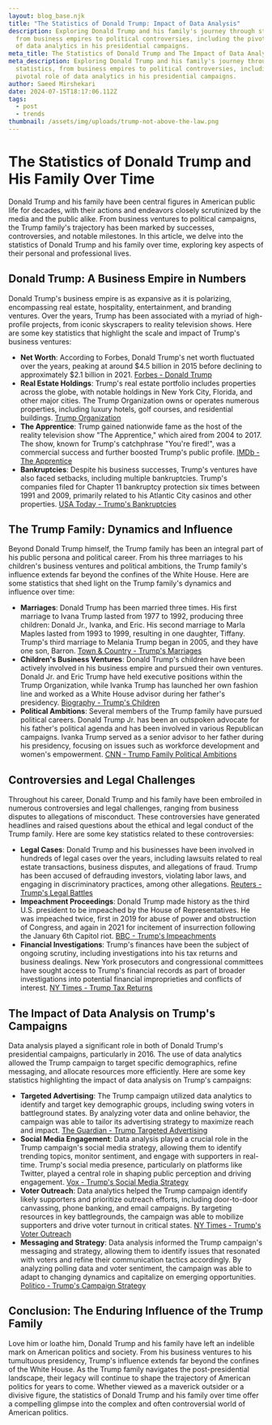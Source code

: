 ```yaml
---
layout: blog_base.njk
title: "The Statistics of Donald Trump: Impact of Data Analysis"
description: Exploring Donald Trump and his family's journey through statistics,
  from business empires to political controversies, including the pivotal role
  of data analytics in his presidential campaigns.
meta_title: The Statistics of Donald Trump and The Impact of Data Analysis on His Campaigns
meta_description: Exploring Donald Trump and his family's journey through
  statistics, from business empires to political controversies, including the
  pivotal role of data analytics in his presidential campaigns.
author: Saeed Mirshekari
date: 2024-07-15T18:17:06.112Z
tags:
  - post
  - trends
thumbnail: /assets/img/uploads/trump-not-above-the-law.png
---
```

# The Statistics of Donald Trump and His Family Over Time

Donald Trump and his family have been central figures in American public life for decades, with their actions and endeavors closely scrutinized by the media and the public alike. From business ventures to political campaigns, the Trump family's trajectory has been marked by successes, controversies, and notable milestones. In this article, we delve into the statistics of Donald Trump and his family over time, exploring key aspects of their personal and professional lives.

## Donald Trump: A Business Empire in Numbers

Donald Trump's business empire is as expansive as it is polarizing, encompassing real estate, hospitality, entertainment, and branding ventures. Over the years, Trump has been associated with a myriad of high-profile projects, from iconic skyscrapers to reality television shows. Here are some key statistics that highlight the scale and impact of Trump's business ventures:

- **Net Worth**: According to Forbes, Donald Trump's net worth fluctuated over the years, peaking at around $4.5 billion in 2015 before declining to approximately $2.1 billion in 2021. [Forbes - Donald Trump](https://www.forbes.com/profile/donald-trump/)
- **Real Estate Holdings**: Trump's real estate portfolio includes properties across the globe, with notable holdings in New York City, Florida, and other major cities. The Trump Organization owns or operates numerous properties, including luxury hotels, golf courses, and residential buildings. [Trump Organization](https://www.trump.com/)
- **The Apprentice**: Trump gained nationwide fame as the host of the reality television show "The Apprentice," which aired from 2004 to 2017. The show, known for Trump's catchphrase "You're fired!", was a commercial success and further boosted Trump's public profile. [IMDb - The Apprentice](https://www.imdb.com/title/tt0364782/)
- **Bankruptcies**: Despite his business successes, Trump's ventures have also faced setbacks, including multiple bankruptcies. Trump's companies filed for Chapter 11 bankruptcy protection six times between 1991 and 2009, primarily related to his Atlantic City casinos and other properties. [USA Today - Trump's Bankruptcies](https://www.usatoday.com/story/news/politics/onpolitics/2015/08/31/donald-trump-bankruptcy-businesses/32407871/)

## The Trump Family: Dynamics and Influence

Beyond Donald Trump himself, the Trump family has been an integral part of his public persona and political career. From his three marriages to his children's business ventures and political ambitions, the Trump family's influence extends far beyond the confines of the White House. Here are some statistics that shed light on the Trump family's dynamics and influence over time:

- **Marriages**: Donald Trump has been married three times. His first marriage to Ivana Trump lasted from 1977 to 1992, producing three children: Donald Jr., Ivanka, and Eric. His second marriage to Marla Maples lasted from 1993 to 1999, resulting in one daughter, Tiffany. Trump's third marriage to Melania Trump began in 2005, and they have one son, Barron. [Town & Country - Trump's Marriages](https://www.townandcountrymag.com/society/politics/a14560211/donald-trump-marriages/)
- **Children's Business Ventures**: Donald Trump's children have been actively involved in his business empire and pursued their own ventures. Donald Jr. and Eric Trump have held executive positions within the Trump Organization, while Ivanka Trump has launched her own fashion line and worked as a White House advisor during her father's presidency. [Biography - Trump's Children](https://www.biography.com/news/donald-trump-children)
- **Political Ambitions**: Several members of the Trump family have pursued political careers. Donald Trump Jr. has been an outspoken advocate for his father's political agenda and has been involved in various Republican campaigns. Ivanka Trump served as a senior advisor to her father during his presidency, focusing on issues such as workforce development and women's empowerment. [CNN - Trump Family Political Ambitions](https://www.cnn.com/2021/04/15/politics/trump-family-future-politics/index.html)

## Controversies and Legal Challenges

Throughout his career, Donald Trump and his family have been embroiled in numerous controversies and legal challenges, ranging from business disputes to allegations of misconduct. These controversies have generated headlines and raised questions about the ethical and legal conduct of the Trump family. Here are some key statistics related to these controversies:

- **Legal Cases**: Donald Trump and his businesses have been involved in hundreds of legal cases over the years, including lawsuits related to real estate transactions, business disputes, and allegations of fraud. Trump has been accused of defrauding investors, violating labor laws, and engaging in discriminatory practices, among other allegations. [Reuters - Trump's Legal Battles](https://www.reuters.com/legal/government/donald-trump-legal-woes-2021-10-26/)
- **Impeachment Proceedings**: Donald Trump made history as the third U.S. president to be impeached by the House of Representatives. He was impeached twice, first in 2019 for abuse of power and obstruction of Congress, and again in 2021 for incitement of insurrection following the January 6th Capitol riot. [BBC - Trump's Impeachments](https://www.bbc.com/news/world-us-canada-39945744)
- **Financial Investigations**: Trump's finances have been the subject of ongoing scrutiny, including investigations into his tax returns and business dealings. New York prosecutors and congressional committees have sought access to Trump's financial records as part of broader investigations into potential financial improprieties and conflicts of interest. [NY Times - Trump Tax Returns](https://www.nytimes.com/interactive/2020/09/27/us/donald-trump-taxes.html)

## The Impact of Data Analysis on Trump's Campaigns

Data analysis played a significant role in both of Donald Trump's presidential campaigns, particularly in 2016. The use of data analytics allowed the Trump campaign to target specific demographics, refine messaging, and allocate resources more efficiently. Here are some key statistics highlighting the impact of data analysis on Trump's campaigns:

- **Targeted Advertising**: The Trump campaign utilized data analytics to identify and target key demographic groups, including swing voters in battleground states. By analyzing voter data and online behavior, the campaign was able to tailor its advertising strategy to maximize reach and impact. [The Guardian - Trump Targeted Advertising](https://www.theguardian.com/us-news/2017/oct/08/cambridge-analytica-facebook-influence-us-election)
- **Social Media Engagement**: Data analysis played a crucial role in the Trump campaign's social media strategy, allowing them to identify trending topics, monitor sentiment, and engage with supporters in real-time. Trump's social media presence, particularly on platforms like Twitter, played a central role in shaping public perception and driving engagement. [Vox - Trump's Social Media Strategy](https://www.vox.com/policy-and-politics/2019/4/25/18282870/trump-twitter-2020-election)
- **Voter Outreach**: Data analytics helped the Trump campaign identify likely supporters and prioritize outreach efforts, including door-to-door canvassing, phone banking, and email campaigns. By targeting resources in key battlegrounds, the campaign was able to mobilize supporters and drive voter turnout in critical states. [NY Times - Trump's Voter Outreach](https://www.nytimes.com/2020/09/23/us/politics/trump-biden-voter-turnout.html)
- **Messaging and Strategy**: Data analysis informed the Trump campaign's messaging and strategy, allowing them to identify issues that resonated with voters and refine their communication tactics accordingly. By analyzing polling data and voter sentiment, the campaign was able to adapt to changing dynamics and capitalize on emerging opportunities. [Politico - Trump's Campaign Strategy](https://www.politico.com/story/2016/11/how-trump-won-231323)

## Conclusion: The Enduring Influence of the Trump Family

Love him or loathe him, Donald Trump and his family have left an indelible mark on American politics and society. From his business ventures to his tumultuous presidency, Trump's influence extends far beyond the confines of the White House. As the Trump family navigates the post-presidential landscape, their legacy will continue to shape the trajectory of American politics for years to come. Whether viewed as a maverick outsider or a divisive figure, the statistics of Donald Trump and his family over time offer a compelling glimpse into the complex and often controversial world of American politics.